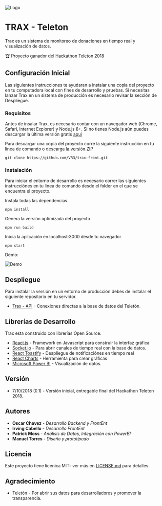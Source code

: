 ![Logo](https://i.imgur.com/3de6se7.png)

# TRAX - Teleton

Trax es un sistema de monitoreo de donaciones en tiempo real y visualización de datos. 

🏆 Proyecto ganador del [Hackathon Teleton 2018]( https://hackatonteleton.org/)

## Configuración Inicial 

Las siguientes instrucciones te ayudaran a instalar una copia del proyecto en tu computadora local con fines de desarrollo y pruebas. Si necesitas lanzar Trax en un sistema de producción es necesario revisar la sección de Despliegue.

### Requisitos

Antes de insalar Trax, es necesario contar con un navegador web (Chrome, Safari, Internet Explorer) y Node.js 8+.
Si no tienes Node.js aún puedes descargar la última versión gratis [aquí](https://nodejs.org/es/)

Para descargar una copía del proyecto corre la siguiente instrucción en tu linea de comando o descarga [la versión ZIP](https://github.com/VR3/trax-front/archive/master.zip)

```
git clone https://github.com/VR3/trax-front.git
```

### Instalación

Para iniciar el entorno de desarrollo es necesario correr las siguientes instrucciónes en tu linea de comando desde el folder en el que se encuentra el proyecto.

Instala todas las dependencias

```
npm install
```

Genera la versión optimizada del proyecto

```
npm run build
```

Inicia la aplicación en localhost:3000 desde tu navegador

```
npm start
```

Demo:


![Demo](https://media.giphy.com/media/YWaBzBswCQhs8X7DxN/giphy.gif)

## Despliegue

Para instalar la versión en un entorno de producción debes de instalar el siguiente repositorio en tu servidor.

* [Trax - API](https://github.com/VR3/trax-api) -  Conexiones directas a la base de datos del Teletón.

## Librerías de Desarrollo

Trax esta construido con librerías Open Source. 

* [React.js](https://github.com/facebook/react) - Framework en Javascript para construir la interfaz gráfica
* [Socket.io](https://github.com/socketio/socket.io) - Para abrir canales de tiempo real con la base de datos.
* [React Toastify](https://github.com/fkhadra/react-toastify) - Despliegue de notificaciónes en tiempo real
* [React Charts](https://github.com/jerairrest/react-chartjs-2) - Herramienta para crear gráficas
* [Microsoft Power BI](https://powerbi.microsoft.com/es-es/) - Visualización de datos.


## Versión

* 7/10/2018 (0.1) - Versión inicial, entregable final del Hackathon Teleton 2018.

## Autores

* **Oscar Chavez** - *Desarrollo Backend y FrontEnt* 
* **Irving Cabello** - *Desarrollo FrontEnt* 
* **Patrick Moss** - *Análisis de Datos, Integración con PowerBI*
* **Manuel Torres** - *Diseño y prototipado*

## Licencia

Este proyecto tiene licenica MIT- ver más en [LICENSE.md](LICENSE.md) para detalles

## Agradecimiento

* Teletón - Por abrir sus datos para desarrolladores y promover la transparencia.
